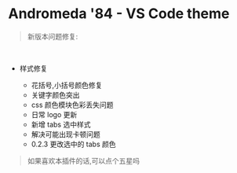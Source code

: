 # Andromeda '84 - VS Code theme

> 新版本问题修复:

<br>

- 样式修复

  - 花括号,小括号颜色修复
  - 关键字颜色突出
  - css 颜色模块色彩丢失问题
  - 日常 logo 更新
  - 新增 tabs 选中样式
  - 解决可能出现卡顿问题
  - 0.2.3 更改选中的 tabs 颜色

> 如果喜欢本插件的话,可以点个五星吗
